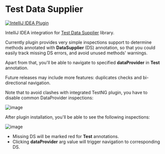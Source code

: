 # Test Data Supplier
[![IntelliJ IDEA Plugin](https://img.shields.io/badge/Download-latest-brightgreen.svg)](https://plugins.jetbrains.com/plugin/9868-test-data-supplier-plugin)

IntelliJ IDEA integration for [Test Data Supplier](https://github.com/sskorol/test-data-supplier) library.

Currently plugin provides very simple inspections support to determine methods annotated with **DataSupplier** (DS) annotation, so that you could easily track missing DS errors, and avoid unused methods' warnings.

Apart from that, you'll be able to navigate to specified **dataProvider** in **Test** annotation.

Future releases may include more features: duplicates checks and bi-directional navigation.

Note that to avoid clashes with integrated TestNG plugin, you have to disable common DataProvider inspections:

![image](https://user-images.githubusercontent.com/6638780/28659256-80fc5222-72b7-11e7-83bf-896b205c0527.png)

After plugin installation, you'll be able to see the following inspections:

![image](https://user-images.githubusercontent.com/6638780/28659976-eaa2f79c-72b9-11e7-802a-17d34fbfdb98.png)

 - Missing DS will be marked red for **Test** annotations.
 - Clicking **dataProvider** arg value will trigger navigation to corresponding DS.
